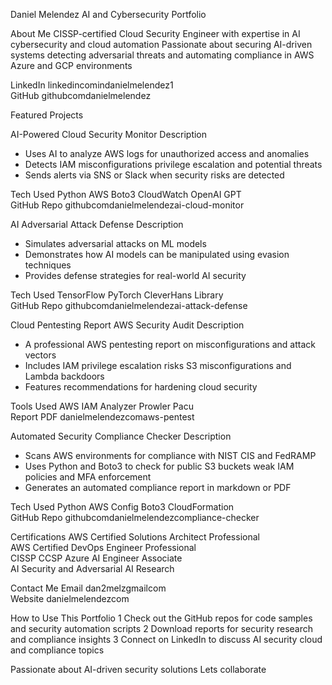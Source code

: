 Daniel Melendez AI and Cybersecurity Portfolio

About Me
CISSP-certified Cloud Security Engineer with expertise in AI cybersecurity and cloud automation Passionate about securing AI-driven systems detecting adversarial threats and automating compliance in AWS Azure and GCP environments

LinkedIn linkedincomindanielmelendez1  
GitHub githubcomdanielmelendez

Featured Projects

AI-Powered Cloud Security Monitor
Description
- Uses AI to analyze AWS logs for unauthorized access and anomalies
- Detects IAM misconfigurations privilege escalation and potential threats
- Sends alerts via SNS or Slack when security risks are detected

Tech Used Python AWS Boto3 CloudWatch OpenAI GPT  
GitHub Repo githubcomdanielmelendezai-cloud-monitor

AI Adversarial Attack Defense
Description
- Simulates adversarial attacks on ML models
- Demonstrates how AI models can be manipulated using evasion techniques
- Provides defense strategies for real-world AI security

Tech Used TensorFlow PyTorch CleverHans Library  
GitHub Repo githubcomdanielmelendezai-attack-defense

Cloud Pentesting Report AWS Security Audit
Description
- A professional AWS pentesting report on misconfigurations and attack vectors
- Includes IAM privilege escalation risks S3 misconfigurations and Lambda backdoors
- Features recommendations for hardening cloud security

Tools Used AWS IAM Analyzer Prowler Pacu  
Report PDF danielmelendezcomaws-pentest

Automated Security Compliance Checker
Description
- Scans AWS environments for compliance with NIST CIS and FedRAMP
- Uses Python and Boto3 to check for public S3 buckets weak IAM policies and MFA enforcement
- Generates an automated compliance report in markdown or PDF

Tech Used Python AWS Config Boto3 CloudFormation  
GitHub Repo githubcomdanielmelendezcompliance-checker

Certifications
AWS Certified Solutions Architect Professional  
AWS Certified DevOps Engineer Professional  
CISSP CCSP Azure AI Engineer Associate  
AI Security and Adversarial AI Research  

Contact Me
Email dan2melzgmailcom  
Website danielmelendezcom

How to Use This Portfolio
1 Check out the GitHub repos for code samples and security automation scripts
2 Download reports for security research and compliance insights
3 Connect on LinkedIn to discuss AI security cloud and compliance topics

Passionate about AI-driven security solutions Lets collaborate
